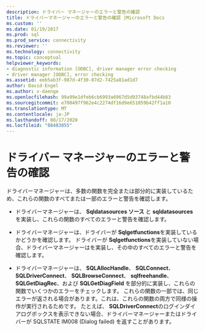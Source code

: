 ```yaml
---
description: ドライバー マネージャーのエラーと警告の確認
title: ドライバーマネージャーのエラーと警告の確認 |Microsoft Docs
ms.custom: ''
ms.date: 01/19/2017
ms.prod: sql
ms.prod_service: connectivity
ms.reviewer: ''
ms.technology: connectivity
ms.topic: conceptual
helpviewer_keywords:
- diagnostic information [ODBC], driver manager error checking
- driver manager [ODBC], error checking
ms.assetid: eeb5ab3f-987d-4f30-87d2-7425a81ad1d7
author: David-Engel
ms.author: v-daenge
ms.openlocfilehash: 99a99e1dfeb6cb6993a6967d5d93748afbd44b83
ms.sourcegitcommit: e700497f962e4c2274df16d9e651059b42ff1a10
ms.translationtype: MT
ms.contentlocale: ja-JP
ms.lasthandoff: 08/17/2020
ms.locfileid: "88483055"
---
```

# <a name="driver-manager-error-and-warning-checks"></a>ドライバー マネージャーのエラーと警告の確認
ドライバーマネージャーは、多数の関数を完全または部分的に実装しているため、これらの関数のすべてまたは一部のエラーと警告を確認します。  
  
-   ドライバーマネージャーは、 **Sqldatasources ソース** と **sqldatasources** を実装し、これらの関数のすべてのエラーと警告を確認します。  
  
-   ドライバーマネージャーは、ドライバーが **Sqlgetfunctions**を実装しているかどうかを確認します。 ドライバーが **Sqlgetfunctions**を実装していない場合、ドライバーマネージャーはを実装し、その中のすべてのエラーと警告を確認します。  
  
-   ドライバーマネージャーは、 **SQLAllocHandle**、 **SQLConnect**、 **SQLDriverConnect**、 **SQLBrowseConnect**、 **sqlfreehandle**、 **SQLGetDiagRec**、および **SQLGetDiagField** を部分的に実装し、これらの関数でいくつかのエラーをチェックします。 これらの関数の一部では、同じエラーが返される場合があります。これは、これらの関数の両方で同様の操作が実行されるためです。 たとえば、 **SQLDriverConnect**のログインダイアログボックスを表示できない場合、ドライバーマネージャーまたはドライバーが SQLSTATE IM008 (Dialog failed) を返すことがあります。
